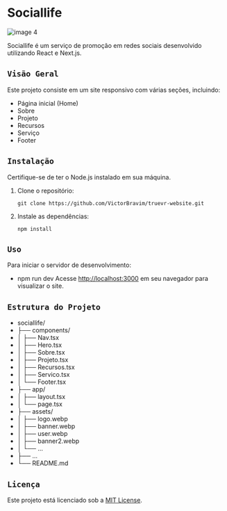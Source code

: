 # Sociallife

![image 4](https://github.com/VictorBravim/Sociallife/assets/122113588/4547d4b1-2369-4c92-ace1-33a0cc313838)

Sociallife é um serviço de promoção em redes sociais desenvolvido utilizando React e Next.js.

## <code>Visão Geral</code>

Este projeto consiste em um site responsivo com várias seções, incluindo:

- Página inicial (Home)
- Sobre
- Projeto
- Recursos
- Serviço
- Footer

## <code>Instalação</code>

Certifique-se de ter o Node.js instalado em sua máquina.

1. Clone o repositório:
   
   ```
   git clone https://github.com/VictorBravim/truevr-website.git
   ```
2. Instale as dependências:
   
   ```
   npm install
   ```
   
## <code>Uso</code>

Para iniciar o servidor de desenvolvimento:

- npm run dev
Acesse [http://localhost:3000](http://localhost:3000) em seu navegador para visualizar o site.

## <code>Estrutura do Projeto</code>

- sociallife/
- ├── components/
- │ ├── Nav.tsx
- │ ├── Hero.tsx
- │ ├── Sobre.tsx
- │ ├── Projeto.tsx
- │ ├── Recursos.tsx
- │ ├── Servico.tsx
- │ └── Footer.tsx
- ├── app/
- │ ├── layout.tsx
- │ └── page.tsx
- ├── assets/
- │ ├── logo.webp
- │ ├── banner.webp
- │ ├── user.webp
- │ ├── banner2.webp
- │ └── ...
- ├── ...
- └── README.md

## <code>Licença</code>

Este projeto está licenciado sob a [MIT License](LICENSE).



